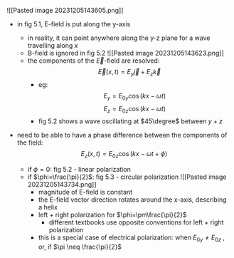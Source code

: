 ![[Pasted image 20231205143605.png]]
 - in fig 5.1, E-field is put along the y-axis
	 - in reality, it can point anywhere along the y-z plane for a wave travelling along $x$
	 - B-field is ignored in fig 5.2 ![[Pasted image 20231205143623.png]]
	 -  the components of the $\vec E$-field are resolved: $$\vec E(x,t) = E_{y}\vec j + E_{z}\vec k$$
		 - eg: $$E_{y}= E_{0y} \cos(kx-\omega t)$$ $$E_{z}= E_{0z} \cos(kx-\omega t)$$
		 - fig 5.2 shows a wave oscillating at $45\degree$ between $y+z$
 - need to be able to have a phase difference between the components of the field: $$E_{z}(x,t) = E_{0z}\cos(kx-\omega t + \phi)$$
 
	 - if $\phi=0$: fig 5.2 - linear polarization
	 - if $\phi=\frac{\pi}{2}$: fig 5.3 - circular polarization ![[Pasted image 20231205143734.png]]
		 - magnitude of E-field is constant
		 - the E-field vector direction rotates around the x-axis, describing a helix
		 - left + right polarization for $\phi=\pm\frac{\pi}{2}$
			 - different textbooks use opposite conventions for left + right polarization
		 - this is a special case of electrical polarization: when $E_{0y} \neq E_{0z}$ , or, if $\pi \neq \frac{\pi}{2}$

